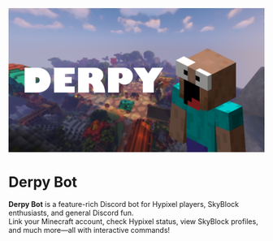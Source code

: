 <p align="center">
  <img src="src/img/derpybanner.png" alt="Derpy Bot Banner" width="800"/>
</p>

# Derpy Bot

**Derpy Bot** is a feature-rich Discord bot for Hypixel players, SkyBlock enthusiasts, and general Discord fun.  
Link your Minecraft account, check Hypixel status, view SkyBlock profiles, and much more—all with interactive commands!
